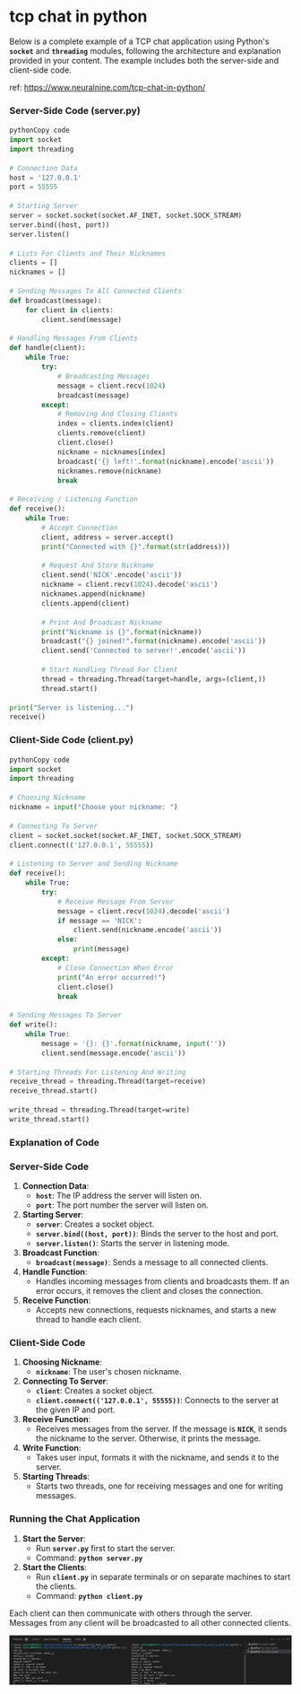 # tcp chat in python

Below is a complete example of a TCP chat application using Python's **`socket`** and **`threading`** modules, following the architecture and explanation provided in your content. The example includes both the server-side and client-side code.

ref: https://www.neuralnine.com/tcp-chat-in-python/

### **Server-Side Code (server.py)**

```python
pythonCopy code
import socket
import threading

# Connection Data
host = '127.0.0.1'
port = 55555

# Starting Server
server = socket.socket(socket.AF_INET, socket.SOCK_STREAM)
server.bind((host, port))
server.listen()

# Lists For Clients and Their Nicknames
clients = []
nicknames = []

# Sending Messages To All Connected Clients
def broadcast(message):
    for client in clients:
        client.send(message)

# Handling Messages From Clients
def handle(client):
    while True:
        try:
            # Broadcasting Messages
            message = client.recv(1024)
            broadcast(message)
        except:
            # Removing And Closing Clients
            index = clients.index(client)
            clients.remove(client)
            client.close()
            nickname = nicknames[index]
            broadcast('{} left!'.format(nickname).encode('ascii'))
            nicknames.remove(nickname)
            break

# Receiving / Listening Function
def receive():
    while True:
        # Accept Connection
        client, address = server.accept()
        print("Connected with {}".format(str(address)))

        # Request And Store Nickname
        client.send('NICK'.encode('ascii'))
        nickname = client.recv(1024).decode('ascii')
        nicknames.append(nickname)
        clients.append(client)

        # Print And Broadcast Nickname
        print("Nickname is {}".format(nickname))
        broadcast("{} joined!".format(nickname).encode('ascii'))
        client.send('Connected to server!'.encode('ascii'))

        # Start Handling Thread For Client
        thread = threading.Thread(target=handle, args=(client,))
        thread.start()

print("Server is listening...")
receive()

```

### **Client-Side Code (client.py)**

```python
pythonCopy code
import socket
import threading

# Choosing Nickname
nickname = input("Choose your nickname: ")

# Connecting To Server
client = socket.socket(socket.AF_INET, socket.SOCK_STREAM)
client.connect(('127.0.0.1', 55555))

# Listening to Server and Sending Nickname
def receive():
    while True:
        try:
            # Receive Message From Server
            message = client.recv(1024).decode('ascii')
            if message == 'NICK':
                client.send(nickname.encode('ascii'))
            else:
                print(message)
        except:
            # Close Connection When Error
            print("An error occurred!")
            client.close()
            break

# Sending Messages To Server
def write():
    while True:
        message = '{}: {}'.format(nickname, input(''))
        client.send(message.encode('ascii'))

# Starting Threads For Listening And Writing
receive_thread = threading.Thread(target=receive)
receive_thread.start()

write_thread = threading.Thread(target=write)
write_thread.start()

```

### **Explanation of Code**

### **Server-Side Code**

1. **Connection Data**:
    - **`host`**: The IP address the server will listen on.
    - **`port`**: The port number the server will listen on.
2. **Starting Server**:
    - **`server`**: Creates a socket object.
    - **`server.bind((host, port))`**: Binds the server to the host and port.
    - **`server.listen()`**: Starts the server in listening mode.
3. **Broadcast Function**:
    - **`broadcast(message)`**: Sends a message to all connected clients.
4. **Handle Function**:
    - Handles incoming messages from clients and broadcasts them. If an error occurs, it removes the client and closes the connection.
5. **Receive Function**:
    - Accepts new connections, requests nicknames, and starts a new thread to handle each client.

### **Client-Side Code**

1. **Choosing Nickname**:
    - **`nickname`**: The user's chosen nickname.
2. **Connecting To Server**:
    - **`client`**: Creates a socket object.
    - **`client.connect(('127.0.0.1', 55555))`**: Connects to the server at the given IP and port.
3. **Receive Function**:
    - Receives messages from the server. If the message is **`NICK`**, it sends the nickname to the server. Otherwise, it prints the message.
4. **Write Function**:
    - Takes user input, formats it with the nickname, and sends it to the server.
5. **Starting Threads**:
    - Starts two threads, one for receiving messages and one for writing messages.

### **Running the Chat Application**

1. **Start the Server**:
    - Run **`server.py`** first to start the server.
    - Command: **`python server.py`**
2. **Start the Clients**:
    - Run **`client.py`** in separate terminals or on separate machines to start the clients.
    - Command: **`python client.py`**

Each client can then communicate with others through the server. Messages from any client will be broadcasted to all other connected clients.

![Untitled](tcp%20chat%20in%20python/Untitled.png)